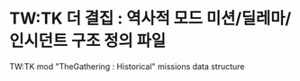 # TW:TK 더 결집 : 역사적 모드 미션/딜레마/인시던트 구조 정의 파일

TW:TK mod "TheGathering : Historical" missions data structure
